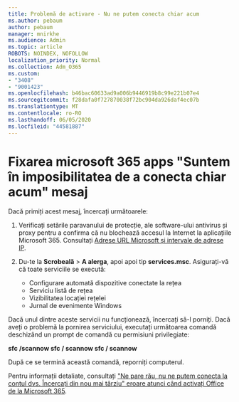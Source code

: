 ```yaml
---
title: Problemă de activare - Nu ne putem conecta chiar acum
ms.author: pebaum
author: pebaum
manager: mnirkhe
ms.audience: Admin
ms.topic: article
ROBOTS: NOINDEX, NOFOLLOW
localization_priority: Normal
ms.collection: Adm_O365
ms.custom:
- "3408"
- "9001423"
ms.openlocfilehash: b46bac60633ad9a006b9446919b8c99e221b07e4
ms.sourcegitcommit: f28dafa0f727870038f72bc904da926daf4ec07b
ms.translationtype: MT
ms.contentlocale: ro-RO
ms.lasthandoff: 06/05/2020
ms.locfileid: "44581887"
---
```

# <a name="fixing-the-microsoft-365-apps-we-are-unable-to-connect-right-now-message"></a>Fixarea microsoft 365 apps "Suntem în imposibilitatea de a conecta chiar acum" mesaj

Dacă primiți acest mesaj, încercați următoarele:

1. Verificați setările paravanului de protecție, ale software-ului antivirus și proxy pentru a confirma că nu blochează accesul la Internet la aplicațiile Microsoft 365. Consultați [Adrese URL Microsoft și intervale de adrese IP](https://docs.microsoft.com/office365/enterprise/urls-and-ip-address-ranges).

2. Du-te la **Scrobeală**  >  **A alerga**, apoi apoi tip **services.msc**. Asigurați-vă că toate serviciile se execută:
    - Configurare automată dispozitive conectate la rețea
    - Serviciu listă de rețea
    - Vizibilitatea locației rețelei
    - Jurnal de evenimente Windows

Dacă unul dintre aceste servicii nu funcționează, încercați să-l porniți. Dacă aveți o problemă la pornirea serviciului, executați următoarea comandă deschizând un prompt de comandă cu permisiuni privilegiate:

**sfc /scannow sfc / scannow sfc / scannow**

După ce se termină această comandă, reporniți computerul.

Pentru informații detaliate, consultați ["Ne pare rău, nu ne putem conecta la contul dvs. Încercați din nou mai târziu" eroare atunci când activați Office de la Microsoft 365](https://docs.microsoft.com/office/troubleshoot/activation-installation/issue-when-activate-office-from-office-365).